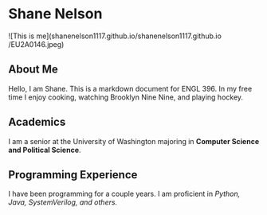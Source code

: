 # Shane Nelson 
![This is me](shanenelson1117.github.io/shanenelson1117.github.io
/EU2A0146.jpeg)
## About Me
Hello, I am Shane. This is a markdown document for ENGL 396. In my free time I enjoy cooking, watching Brooklyn Nine Nine, and playing hockey.

## Academics

I am a senior at the University of Washington majoring in **Computer Science and Political Science**.

## Programming Experience

I have been programming for a couple years. I am proficient in <em>Python, Java, SystemVerilog, and others<em>.
